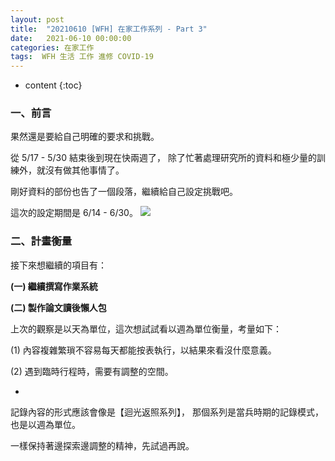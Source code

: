 ```yaml
---
layout: post
title:  "20210610 [WFH] 在家工作系列 - Part 3"
date:   2021-06-10 00:00:00
categories: 在家工作
tags:  WFH 生活 工作 進修 COVID-19
---
```



* content
{:toc}


### 一、前言

果然還是要給自己明確的要求和挑戰。

從 5/17 - 5/30 結束後到現在快兩週了，
除了忙著處理研究所的資料和極少量的訓練外，就沒有做其他事情了。

剛好資料的部份也告了一個段落，繼續給自己設定挑戰吧。

這次的設定期間是 6/14 - 6/30。
![](https://i.imgur.com/lG7rKrK.jpg)




### 二、計畫衡量

接下來想繼續的項目有：

**(一) 繼續撰寫作業系統**

**(二) 製作論文讀後懶人包**


上次的觀察是以天為單位，這次想試試看以週為單位衡量，考量如下：

(1) 內容複雜繁瑣不容易每天都能按表執行，以結果來看沒什麼意義。

(2) 遇到臨時行程時，需要有調整的空間。

-

記錄內容的形式應該會像是【迴光返照系列】，
那個系列是當兵時期的記錄模式，也是以週為單位。

一樣保持著邊探索邊調整的精神，先試過再說。
